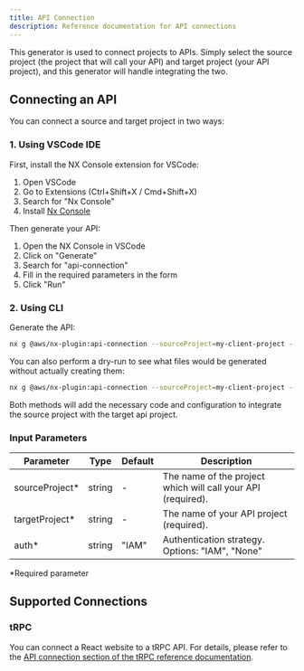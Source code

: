 ```yaml
---
title: API Connection
description: Reference documentation for API connections
---
```


This generator is used to connect projects to APIs. Simply select the source project (the project that will call your API) and target project (your API project), and this generator will handle integrating the two.

## Connecting an API

You can connect a source and target project in two ways:

### 1. Using VSCode IDE

First, install the NX Console extension for VSCode:

1. Open VSCode
2. Go to Extensions (Ctrl+Shift+X / Cmd+Shift+X)
3. Search for "Nx Console"
4. Install [Nx Console](https://marketplace.visualstudio.com/items?itemName=nrwl.angular-console)

Then generate your API:

1. Open the NX Console in VSCode
2. Click on "Generate"
3. Search for "api-connection"
4. Fill in the required parameters in the form
5. Click "Run"

### 2. Using CLI

Generate the API:

```bash
nx g @aws/nx-plugin:api-connection --sourceProject=my-client-project --targetProject=my-api-project --auth=IAM
```

You can also perform a dry-run to see what files would be generated without actually creating them:

```bash
nx g @aws/nx-plugin:api-connection --sourceProject=my-client-project --targetProject=my-api-project --auth=IAM --dry-run
```

Both methods will add the necessary code and configuration to integrate the source project with the target api project.

### Input Parameters

| Parameter       | Type   | Default | Description                                                  |
| --------------- | ------ | ------- | ------------------------------------------------------------ |
| sourceProject\* | string | -       | The name of the project which will call your API (required). |
| targetProject\* | string | -       | The name of your API project (required).                     |
| auth\*          | string | "IAM"   | Authentication strategy. Options: "IAM", "None"              |

\*Required parameter

## Supported Connections

### tRPC

You can connect a React website to a tRPC API. For details, please refer to the [API connection section of the tRPC reference documentation](/reference/trpc/#api-connection-trpc-react).
